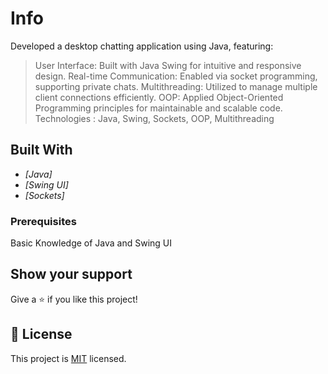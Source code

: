 # Info
 Developed a desktop chatting application using Java, featuring:
>User Interface: Built with Java Swing for intuitive and responsive design.
Real-time Communication: Enabled via socket programming, supporting private
chats.
Multithreading: Utilized to manage multiple client connections efficiently.
OOP: Applied Object-Oriented Programming principles for maintainable and
scalable code.
Technologies : Java, Swing, Sockets, OOP, Multithreading
## Built With

 - *[Java]*
 - *[Swing UI]*
 - *[Sockets]*
 
### Prerequisites

Basic Knowledge of Java and Swing UI


## Show your support

Give a ⭐️ if you like this project!

## 📝 License

This project is [MIT](./LICENSE) licensed.
